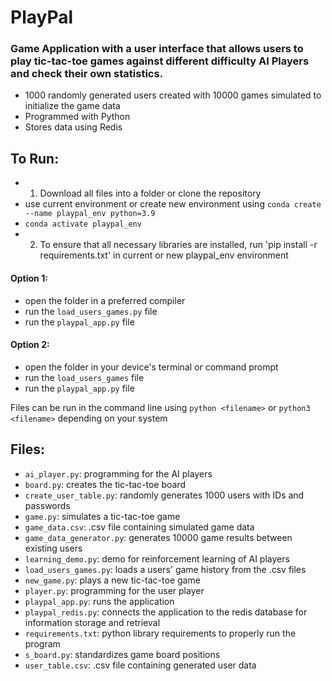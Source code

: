 # PlayPal
### Game Application with a user interface that allows users to play tic-tac-toe games against different difficulty AI Players and check their own statistics.
- 1000 randomly generated users created with 10000 games simulated to initialize the game data
- Programmed with Python
- Stores data using Redis
## To Run:
- 1. Download all files into a folder or clone the repository
- use current environment or create new environment using `conda create --name playpal_env python=3.9`
- `conda activate playpal_env`
- 2. To ensure that all necessary libraries are installed, run 'pip install -r requirements.txt' in current or new playpal_env environment
#### Option 1:
- open the folder in a preferred compiler
- run the `load_users_games.py` file
- run the `playpal_app.py` file 
#### Option 2:
- open the folder in your device's terminal or command prompt
- run the `load_users_games` file
- run the `playpal_app.py` file

Files can be run in the command line using `python <filename>` or `python3 <filename>` depending on your system

## Files:
- `ai_player.py`: programming for the AI players 
- `board.py`: creates the tic-tac-toe board
- `create_user_table.py`: randomly generates 1000 users with IDs and passwords
- `game.py`: simulates a tic-tac-toe game
- `game_data.csv`: .csv file containing simulated game data
- `game_data_generator.py`: generates 10000 game results between existing users
- `learning_demo.py`: demo for reinforcement learning of AI players
- `load_users_games.py`: loads a users' game history from the .csv files
- `new_game.py`: plays a new tic-tac-toe game
- `player.py`: programming for the user player 
- `playpal_app.py`: runs the application
- `playpal_redis.py`: connects the application to the redis database for information storage and retrieval
- `requirements.txt`: python library requirements to properly run the program
- `s_board.py`: standardizes game board positions
- `user_table.csv`: .csv file containing generated user data
